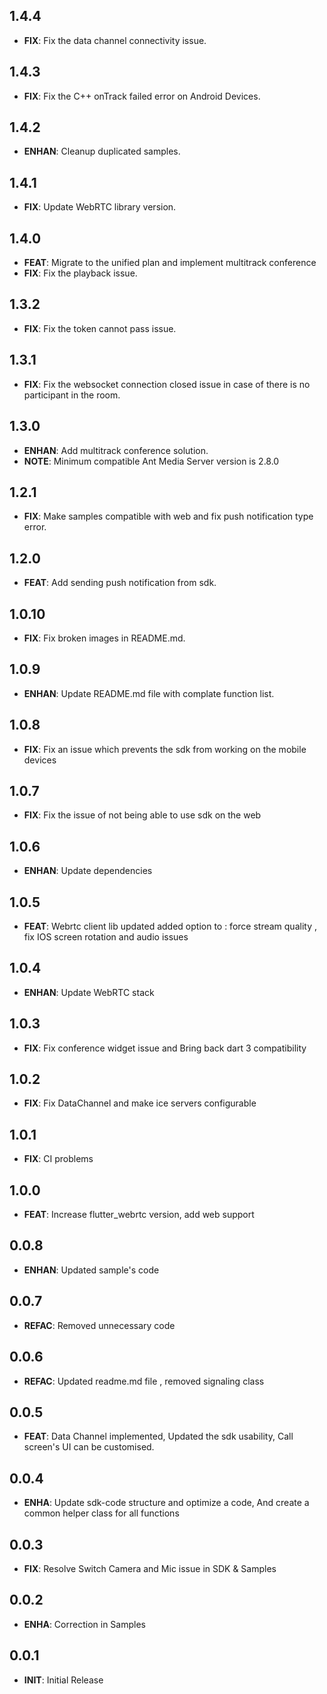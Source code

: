 ## 1.4.4
- **FIX**: Fix the data channel connectivity issue.

## 1.4.3
- **FIX**: Fix the C++ onTrack failed error on Android Devices.

## 1.4.2
- **ENHAN**: Cleanup duplicated samples.

## 1.4.1
- **FIX**: Update WebRTC library version.

## 1.4.0
- **FEAT**: Migrate to the unified plan and implement multitrack conference
- **FIX**: Fix the playback issue.

## 1.3.2
- **FIX**: Fix the token cannot pass issue.

## 1.3.1
- **FIX**: Fix the websocket connection closed issue in case of there is no participant in the room.

## 1.3.0
- **ENHAN**: Add multitrack conference solution.
- **NOTE**: Minimum compatible Ant Media Server version is 2.8.0

## 1.2.1
- **FIX**: Make samples compatible with web and fix push notification type error.

## 1.2.0
- **FEAT**: Add sending push notification from sdk.

## 1.0.10
- **FIX**: Fix broken images in README.md.

## 1.0.9
- **ENHAN**: Update README.md file with complate function list.

## 1.0.8
- **FIX**: Fix an issue which prevents the sdk from working on the mobile devices

## 1.0.7
- **FIX**: Fix the issue of not being able to use sdk on the web

## 1.0.6
- **ENHAN**: Update dependencies

## 1.0.5
- **FEAT**: Webrtc client lib updated added option to : force stream quality , fix IOS screen rotation and audio issues

## 1.0.4

 - **ENHAN**: Update WebRTC stack

## 1.0.3

 - **FIX**: Fix conference widget issue and Bring back dart 3 compatibility

## 1.0.2

 - **FIX**: Fix DataChannel and make ice servers configurable

## 1.0.1

 - **FIX**: CI problems

## 1.0.0

 - **FEAT**: Increase flutter_webrtc version, add web support

## 0.0.8

 - **ENHAN**: Updated sample's code

## 0.0.7

 - **REFAC**: Removed unnecessary code

## 0.0.6

 - **REFAC**: Updated readme.md file , removed signaling class

## 0.0.5

 - **FEAT**: Data Channel implemented, Updated the sdk usability, Call screen's UI can be customised.

## 0.0.4

 - **ENHA**: Update sdk-code structure and optimize a code, And create a common helper class for all functions

## 0.0.3

 - **FIX**: Resolve Switch Camera and Mic issue in SDK & Samples

## 0.0.2

 - **ENHA**: Correction in Samples

## 0.0.1

 - **INIT**: Initial Release
